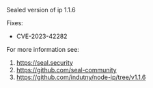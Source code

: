 Sealed version of ip 1.1.6

Fixes:
- CVE-2023-42282

For more information see:
  1. https://seal.security
  2. https://github.com/seal-community
  3. https://github.com/indutny/node-ip/tree/v1.1.6
